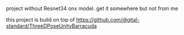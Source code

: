 project without Resnet34 onx model.
get it somewhere but not from me

this project is build on top of https://github.com/digital-standard/ThreeDPoseUnityBarracuda
